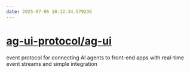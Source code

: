 ```yaml
---
date: 2025-07-06 10:12:34.579236
---
```


# [ag-ui-protocol/ag-ui](https://github.com/ag-ui-protocol/ag-ui)

event protocol for connecting AI agents to front-end apps with real-time event streams and simple integration